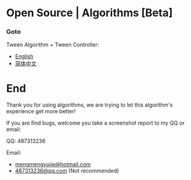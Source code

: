 # Open Source | Algorithms [Beta]

### Goto
Tween Algorithm + Tween Controller:
  - [English](https://github.com/Verycuteabbey/Algorithms/tree/main/Tween)
  - [简体中文](https://github.com/Verycuteabbey/Algorithms/blob/main/Tween/README_CN.md)

# End
Thank you for using algorithms, we are trying to let this algorithm's experience get more better!

If you are find bugs, welcome you take a screenshot report to my QQ or email:

QQ: 487313236

Email:
  - mengmengyujie@hotmail.com
  - 487313236@qq.com (Not recommended)
